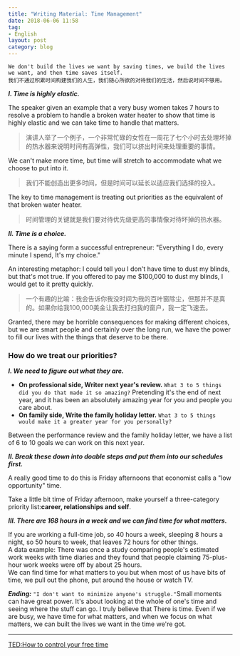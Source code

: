 ```yaml
---
title: "Writing Material: Time Management"
date: 2018-06-06 11:58
tag: 
- English
layout: post
category: blog
---
```






	We don't build the lives we want by saving times, we build the lives we want, and then time saves itself.
	我们不通过积累时间构建我们的人生，我们随心所欲的对待我们的生活，然后说时间不够用。

***Ⅰ. Time is highly elastic.***

The speaker given an example that a very busy women takes 7 hours to resolve a problem to handle a broken water heater to show that time is highly elastic and we can take time to handle that matters.

>演讲人举了一个例子，一个非常忙碌的女性在一周花了七个小时去处理坏掉的热水器来说明时间有高弹性，我们可以挤出时间来处理重要的事情。

We can't make more time, but time will  stretch to accommodate what we choose to put into it.

> 我们不能创造出更多时间，但是时间可以延长以适应我们选择的投入。

The key to time management is treating out priorities as the equivalent of that broken water heater.

> 时间管理的关键就是我们要对待优先级更高的事情像对待坏掉的热水器。

***Ⅱ. Time is a choice.***

There is a saying form a successful entrepreneur: "Everything I do, every minute I spend, It's my choice."

An interesting metaphor: I could tell you I don't have time to dust my blinds, but that's mot true. If you offered to pay me $100,000 to dust my blinds, I would get to it pretty quickly.

>一个有趣的比喻：我会告诉你我没时间为我的百叶窗除尘，但那并不是真的。如果你给我100,000美金让我去打扫我的窗户，我一定飞速去。

Granted, there may be horrible consequences for making different choices, but we are smart people and certainly over the long run, we have the power to fill our lives with the things that deserve to be there.

### How do we treat our priorities?

***Ⅰ. We need to figure out what they are.***

* **On professional side, Writer next year's review.** `What 3 to 5 things did you do that made it so amazing?` Pretending it's the end of next year, and it has been an absolutely amazing year for you and people you care about.
* **On family side, Write the family holiday letter.** `What 3 to 5 things would make it a greater year for you personally?` 

Between the performance review and the family holiday letter, we have a list of 6 to 10 goals we can work on this next year.

***Ⅱ. Break these down into doable steps and put them into our schedules first.***

A really good time to do this is Friday afternoons that economist calls a "low opportunity" time.

Take a little bit time of Friday afternoon, make yourself a three-category priority list:**career, relationships and self**.

***Ⅲ. There are 168 hours in a week and we can find time for what matters.***

If you are working a full-time job, so 40 hours a week, sleeping 8 hours a night, so 50 hours to week, that leaves 72 hours for other things. <br>
A data example: There was once a study comparing people's estimated work weeks with time diaries and they found that people claiming  75-plus-hour work weeks were off by about 25 hours.<br>
We can find time for what matters to you but when most of us have bits of time, we pull out the phone, put around the house or watch TV.

***Ending:***
`"I don't want to minimize anyone's struggle."`Small moments can have great power. It's about looking at the whole of one's time and seeing where the stuff can go. I truly believe that There is time. Even if we are busy, we have time for what matters, and when we focus on what matters, we can built the lives we want in the time we're got.

--------------
[TED:How to control your free time](http://www.miaopai.com/show/AqCqT6cLMGdI1pD3Ijcre8-pwrol9HEYYxBBNw__.htm)
